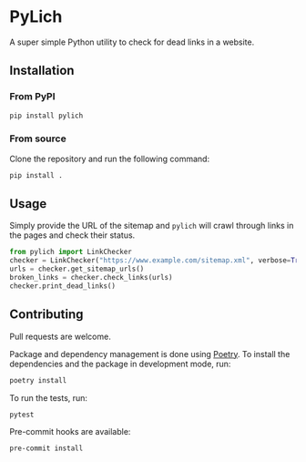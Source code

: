 # PyLich

A super simple Python utility to check for dead links in a website.

## Installation


### From PyPI

```bash
pip install pylich
```

### From source

Clone the repository and run the following command:

```bash
pip install .
```

## Usage

Simply provide the URL of the sitemap and `pylich` will crawl through links in the pages and check their status.

```python
from pylich import LinkChecker
checker = LinkChecker("https://www.example.com/sitemap.xml", verbose=True)
urls = checker.get_sitemap_urls()
broken_links = checker.check_links(urls)
checker.print_dead_links()
```

## Contributing

Pull requests are welcome.

Package and dependency management is done using [Poetry](https://python-poetry.org/). To install the dependencies and the package in development mode, run:

```bash
poetry install
```

To run the tests, run:

```bash
pytest
```

Pre-commit hooks are available:

```bash
pre-commit install
```